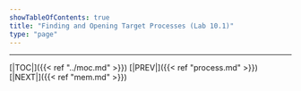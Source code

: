 ```yaml
---
showTableOfContents: true
title: "Finding and Opening Target Processes (Lab 10.1)"
type: "page"
---
```




---
[|TOC|]({{< ref "../moc.md" >}})
[|PREV|]({{< ref "process.md" >}})
[|NEXT|]({{< ref "mem.md" >}})